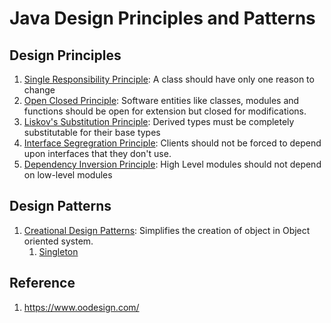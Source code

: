 # Java Design Principles and Patterns

## Design Principles
1. [Single Responsibility Principle](https://github.com/samyak2405/Java-Design-Principles-and-Patterns/tree/main/DesignPrinciples/Single%20Responsibility%20Principle): A class should have only one reason to change 
2. [Open Closed Principle](https://github.com/samyak2405/Java-Design-Principles-and-Patterns/tree/main/DesignPrinciples/Open%20Close%20Principle): Software entities like classes, modules and functions should be open for extension but closed for modifications. 
3. [Liskov's Substitution Principle](https://github.com/samyak2405/Java-Design-Principles-and-Patterns/tree/main/DesignPrinciples/Liskov's%20Substitution%20Principle): Derived types must be completely substitutable for their base types 
4. [Interface Segregration Principle](https://github.com/samyak2405/Java-Design-Principles-and-Patterns/tree/main/DesignPrinciples/Interface%20Segregation%20Principle): Clients should not be forced to depend upon interfaces that they don't use.
5. [Dependency Inversion Principle](https://github.com/samyak2405/Java-Design-Principles-and-Patterns/tree/main/DesignPrinciples/Dependency%20Inversion%20Principle): High Level modules should not depend on low-level modules

## Design Patterns
1. [Creational Design Patterns](https://github.com/samyak2405/Java-Design-Principles-and-Patterns/tree/main/DesignPatterns/CreationalPatterns): Simplifies the creation of object in Object oriented system.
    1. [Singleton](https://github.com/samyak2405/Java-Design-Principles-and-Patterns/tree/main/DesignPatterns/CreationalPatterns/Singleton)



## Reference
1. https://www.oodesign.com/
